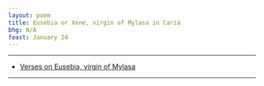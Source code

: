 ```yaml
---
layout: poem
title: Eusebia or Xene, virgin of Mylasa in Caria
bhg: N/A
feast: January 24
---
```


---

- [Verses on Eusebia, virgin of Mylasa](https://cjkoepke1.github.io/greek-hagiography/texts/versus-de-eusebia-xene)

---

